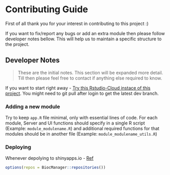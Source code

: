 # Contributing Guide 

First of all thank you for your interest in contributing to this project :) 

If you want to fix/report any bugs or add an extra module then please follow developer notes bellow. This will help us to maintain a specific structure to the project.

## Developer Notes

> These are the initial notes. This section will be expanded more detail. Till then please feel free to contact if anything else required to know.

If you want to start right away - [Try this Rstudio-Cloud instace of this project](https://rstudio.cloud/project/1023160). You might need to git pull after login to get the latest dev branch. 

### Adding a new module

Try to keep `app.R` file minimal, only with essential lines of code. For each module, Server and UI functions should specify in a single R script (Example: `module_modulename.R`) and additional required functions for that modules should be in another file (Example: `module_modulename_utils.R`)

### Deploying

Whenever depolying to shinyapps.io - [Ref](https://support.bioconductor.org/p/107298/)

```R
options(repos = BiocManager::repositories()) 
```
